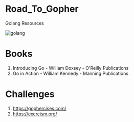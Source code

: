 # Road_To_Gopher
Golang Resources

![golang](https://user-images.githubusercontent.com/39147514/189495623-052cbe1d-333e-4fc5-928a-01b33ef39c06.png)

# Books
1. Introducing Go - William Doxsey - O'Reilly Publications
2. Go in Action - William Kennedy - Manning Publications 

# Challenges
1. https://gophercises.com/
2. https://exercism.org/
